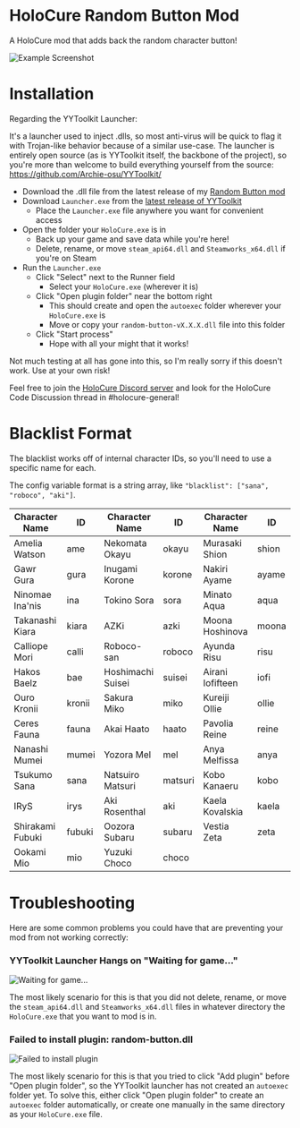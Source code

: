 # HoloCure Random Button Mod
A HoloCure mod that adds back the random character button!

![Example Screenshot](https://github.com/mashirochan/HoloCure-RandomButton/blob/de5a312a468a71780ec9020bb0197ac9f1d856d1/Random%20Button%20Example.gif)

# Installation

Regarding the YYToolkit Launcher:

It's a launcher used to inject .dlls, so most anti-virus will be quick to flag it with Trojan-like behavior because of a similar use-case. The launcher is entirely open source (as is YYToolkit itself, the backbone of the project), so you're more than welcome to build everything yourself from the source: https://github.com/Archie-osu/YYToolkit/

- Download the .dll file from the latest release of my [Random Button mod](https://github.com/mashirochan/HoloCure-RandomButton/releases/latest)
- Download `Launcher.exe` from the [latest release of YYToolkit](https://github.com/Archie-osu/YYToolkit/releases/latest)
  - Place the `Launcher.exe` file anywhere you want for convenient access
- Open the folder your `HoloCure.exe` is in
  - Back up your game and save data while you're here!
  - Delete, rename, or move `steam_api64.dll` and `Steamworks_x64.dll` if you're on Steam
- Run the `Launcher.exe`
  - Click "Select" next to the Runner field
    - Select your `HoloCure.exe` (wherever it is)
  - Click "Open plugin folder" near the bottom right
    - This should create and open the `autoexec` folder wherever your `HoloCure.exe` is
    - Move or copy your `random-button-vX.X.X.dll` file into this folder
  - Click "Start process"
    - Hope with all your might that it works!

Not much testing at all has gone into this, so I'm really sorry if this doesn't work. Use at your own risk!

Feel free to join the [HoloCure Discord server](https://discord.gg/holocure) and look for the HoloCure Code Discussion thread in #holocure-general!

# Blacklist Format
The blacklist works off of internal character IDs, so you'll need to use a specific name for each.

The config variable format is a string array, like `"blacklist": ["sana", "roboco", "aki"]`.

| Character Name   | ID     | Character Name    | ID      | Character Name   | ID    |
|------------------|--------|-------------------|---------|------------------|-------|
| Amelia Watson    | ame    | Nekomata Okayu    | okayu   | Murasaki Shion   | shion |
| Gawr Gura        | gura   | Inugami Korone    | korone  | Nakiri Ayame     | ayame |
| Ninomae Ina'nis  | ina    | Tokino Sora       | sora    | Minato Aqua      | aqua  |
| Takanashi Kiara  | kiara  | AZKi              | azki    | Moona Hoshinova  | moona |
| Calliope Mori    | calli  | Roboco-san        | roboco  | Ayunda Risu      | risu  |
| Hakos Baelz      | bae    | Hoshimachi Suisei | suisei  | Airani Iofifteen | iofi  |
| Ouro Kronii      | kronii | Sakura Miko       | miko    | Kureiji Ollie    | ollie |
| Ceres Fauna      | fauna  | Akai Haato        | haato   | Pavolia Reine    | reine |
| Nanashi Mumei    | mumei  | Yozora Mel        | mel     | Anya Melfissa    | anya  |
| Tsukumo Sana     | sana   | Natsuiro Matsuri  | matsuri | Kobo Kanaeru     | kobo  |
| IRyS             | irys   | Aki Rosenthal     | aki     | Kaela Kovalskia  | kaela |
| Shirakami Fubuki | fubuki | Oozora Subaru     | subaru  | Vestia Zeta      | zeta  |
| Ookami Mio       | mio    | Yuzuki Choco      | choco   |                  |       |

# Troubleshooting

Here are some common problems you could have that are preventing your mod from not working correctly:

### YYToolkit Launcher Hangs on "Waiting for game..."
![Waiting for game...](https://i.imgur.com/DxDjOGz.png)

The most likely scenario for this is that you did not delete, rename, or move the `steam_api64.dll` and `Steamworks_x64.dll` files in whatever directory the `HoloCure.exe` that you want to mod is in.

### Failed to install plugin: random-button.dll
![Failed to install plugin](https://i.imgur.com/fcg1WWe.png)

The most likely scenario for this is that you tried to click "Add plugin" before "Open plugin folder", so the YYToolkit launcher has not created an `autoexec` folder yet. To solve this, either click "Open plugin folder" to create an `autoexec` folder automatically, or create one manually in the same directory as your `HoloCure.exe` file.
